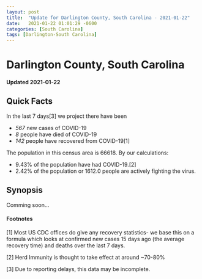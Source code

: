 ```yaml
---
layout: post
title:  "Update for Darlington County, South Carolina - 2021-01-22"
date:   2021-01-22 01:01:29 -0600
categories: [South Carolina]
tags: [Darlington-South Carolina]
---
```


# Darlington County, South Carolina
#### Updated 2021-01-22

## Quick Facts

In the last 7 days[3] we project there have been
- *567* new cases of COVID-19
- *8* people have died of COVID-19
- *142* people have recovered from COVID-19[1]

The population in this census area is 66618. By our calculations:
- 9.43% of the population have had COVID-19.[2]
- 2.42% of the population or 1612.0 people are actively fighting the virus.

## Synopsis

Comming soon...


#### Footnotes

[1] Most US CDC offices do give any recovery statistics- we base this on a formula which looks at confirmed new cases
15 days ago (the average recovery time) and deaths over the last 7 days.

[2] Herd Immunity is thought to take effect at around ~70-80%

[3] Due to reporting delays, this data may be incomplete.
 
    
